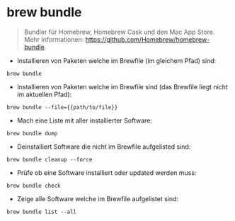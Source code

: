 # brew bundle

> Bundler für Homebrew, Homebrew Cask und den Mac App Store.
> Mehr Informationen: <https://github.com/Homebrew/homebrew-bundle>.

- Installieren von Paketen welche im Brewfile (im gleichem Pfad) sind:

`brew bundle`

- Installieren von Paketen welche im Brewfile sind (das Brewfile liegt nicht im aktuellen Pfad):

`brew bundle --file={{path/to/file}}`

- Mach eine Liste mit aller installierter Software:

`brew bundle dump`

- Deinstalliert Software die nicht im Brewfile aufgelisted sind:

`brew bundle cleanup --force`

- Prüfe ob eine Software installiert oder updated werden muss:

`brew bundle check`

- Zeige alle Software welche im Brewfile aufgelistet sind:

`brew bundle list --all`
